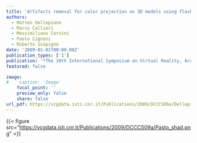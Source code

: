 ```yaml
---
title: 'Artifacts removal for color projection on 3D models using flash light'
authors:
  - Matteo Dellepiane
  - Marco Callieri
  - Massimiliano Corsini
  - Paolo Cignoni
  - Roberto Scopigno
date: '2009-01-01T00:00:00Z'
publication_types: ['1']
publication: '*The 10th International Symposium on Virtual Reality, Archaeology and Cultural Heritage VAST (2009)*'
featured: false

image:
#    caption: 'Image'
    focal_point: ''
    preview_only: false
    share: false
url_pdf: https://vcgdata.isti.cnr.it/Publications/2009/DCCCS09a/Dellepiane_et_al_Artifacts_removal.pdf
---
```

{{< figure src="https://vcgdata.isti.cnr.it/Publications/2009/DCCCS09a/Pasto_shad.png" >}}
